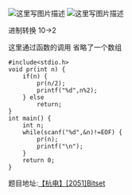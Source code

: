 ![这里写图片描述](http://img.blog.csdn.net/20160302075859645)
![这里写图片描述](http://img.blog.csdn.net/20160302075908754)

进制转换
10→2

这里通过函数的调用
省略了一个数组

```
#include<stdio.h>
void pr(int n) {
	if(n) {
		pr(n/2);
		printf("%d",n%2);
	} else
		return;
}
int main() {
	int n;
	while(scanf("%d",&n)!=EOF) {
		pr(n);
		printf("\n");
	}
	return 0;
}
```

题目地址:[【杭电】[2051]Bitset](http://acm.hdu.edu.cn/showproblem.php?pid=2051)